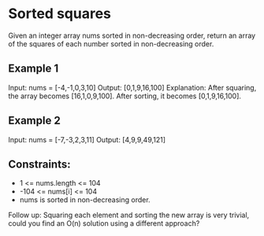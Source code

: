 # Sorted squares

Given an integer array nums sorted in non-decreasing order, return an array of the squares of each number sorted in non-decreasing order.

## Example 1

Input: nums = [-4,-1,0,3,10]
Output: [0,1,9,16,100]
Explanation: After squaring, the array becomes [16,1,0,9,100].
After sorting, it becomes [0,1,9,16,100].

## Example 2

Input: nums = [-7,-3,2,3,11]
Output: [4,9,9,49,121]

## Constraints:

- 1 <= nums.length <= 104
- -104 <= nums[i] <= 104
- nums is sorted in non-decreasing order.

Follow up: Squaring each element and sorting the new array is very trivial, could you find an O(n) solution using a different approach?
